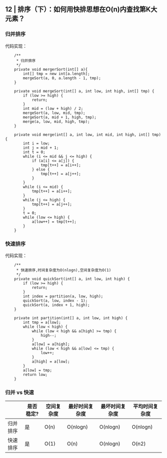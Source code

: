 
## 12 | 排序（下）：如何用快排思想在O(n)内查找第K大元素？

### 归并排序

代码实现：

```
    /**
     * 归并排序
     */
    private void mergerSort(int[] a){
        int[] tmp = new int[a.length];
        mergeSort(a, 0, a.length - 1, tmp);
    }

    private void mergeSort(int[] a, int low, int high, int[] tmp) {
        if (low >= high) {
            return;
        }
        int mid = (low + high) / 2;
        mergeSort(a, low, mid, tmp);
        mergeSort(a, mid + 1, high, tmp);
        merge(a, low, mid, high, tmp);
    }

    private void merge(int[] a, int low, int mid, int high, int[] tmp){
        int i = low;
        int j = mid + 1;
        int t = 0;
        while (i <= mid && j <= high) {
            if (a[i] <= a[j]) {
                tmp[t++] = a[i++];
            } else {
                tmp[t++] = a[j++];
            }
        }
        while (i <= mid) {
            tmp[t++] = a[i++];
        }
        while (j <= high) {
            tmp[t++] = a[j++];
        }
        t = 0;
        while (low <= high) {
            a[low++] = tmp[t++];
        }
    }
```

### 快速排序

代码实现：

```
    /**
     * 快速排序,时间复杂度为O(nlogn),空间复杂度为O(1)
     */
    private void quickSort(int[] a, int low, int high) {
        if (low >= high) {
            return;
        }
        int index = partition(a, low, high);
        quickSort(a, low, index - 1);
        quickSort(a, index + 1, high);
    }

    private int partition(int[] a, int low, int high) {
        int tmp = a[low];
        while (low < high) {
            while (low < high && a[high] >= tmp) {
                high--;
            }
            a[low] = a[high];
            while (low < high && a[low] <= tmp) {
                low++;
            }
            a[high] = a[low];
        }
        a[low] = tmp;
        return low;
    }
```

### 归并 vs 快速

|       | 是否稳定?   | 空间复杂度 | 最好时间复杂度  | 最坏时间复杂度 | 平均时间复杂度|
|-------|------------|-----------|------|-----|----|
|归并排序|     是     |  O(n)        | O(nlogn) | O(nlogn)| O(nlogn)|
|快速排序|     是     |  O(1)        | O(n) | O(nlogn)| O(n2)|